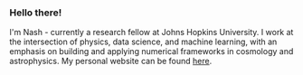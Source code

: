 ### Hello there! 

I'm Nash - currently a research fellow at Johns Hopkins University. I work at the intersection of physics, data science, and machine learning, with an emphasis on building and applying numerical frameworks in cosmology and astrophysics. My personal website can be found [here](https://nnssa.github.io).
